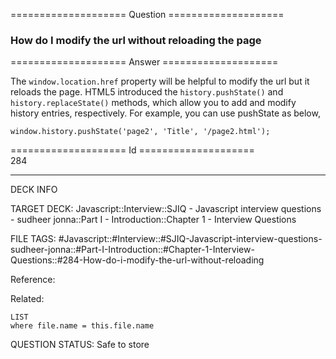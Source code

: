 ==================== Question ====================  

### How do I modify the url without reloading the page  

==================== Answer ====================  

The `window.location.href` property will be helpful to modify the url but it reloads the page. HTML5 introduced the `history.pushState()` and `history.replaceState()` methods, which allow you to add and modify history entries, respectively. For example, you can use pushState as below,

<!-- codeblock-start -->
<pre><code class="hljs language-javascript"><span class="hljs-variable language_">window</span>.<span class="hljs-property">history</span>.<span class="hljs-title function_">pushState</span>(<span class="hljs-string">'page2'</span>, <span class="hljs-string">'Title'</span>, <span class="hljs-string">'/page2.html'</span>);
</code></pre>
<!-- codeblock-end -->

==================== Id ====================  
284

---

DECK INFO

TARGET DECK: Javascript::Interview::SJIQ - Javascript interview questions - sudheer jonna::Part I - Introduction::Chapter 1 - Interview Questions

FILE TAGS: #Javascript::#Interview::#SJIQ-Javascript-interview-questions-sudheer-jonna::#Part-I-Introduction::#Chapter-1-Interview-Questions::#284-How-do-i-modify-the-url-without-reloading

Reference:

Related:

```dataview
LIST
where file.name = this.file.name
```

QUESTION STATUS: Safe to store
